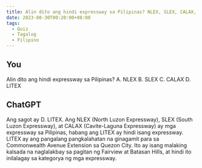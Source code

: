 ```yaml
---
title: Alin dito ang hindi expressway sa Pilipinas? NLEX, SLEX, CALAX, o LITEX?
date: 2023-08-30T00:20:00+08:00
tags:
  - Quiz
  - Tagalog
  - Filipino
---
```

## You
Alin dito ang hindi expressway sa Pilipinas?
A. NLEX
B. SLEX
C. CALAX
D. LITEX

## ChatGPT
Ang sagot ay D. LITEX. Ang NLEX (North Luzon Expressway), SLEX (South Luzon Expressway), at CALAX (Cavite-Laguna Expressway) ay mga expressway sa Pilipinas, habang ang LITEX ay hindi isang expressway. LITEX ay ang pangalang pangkalahatan na ginagamit para sa Commonwealth Avenue Extension sa Quezon City. Ito ay isang malaking kalsada na naglalakbay sa pagitan ng Fairview at Batasan Hills, at hindi ito inilalagay sa kategorya ng mga expressway.